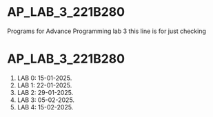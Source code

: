 # AP_LAB_3_221B280
Programs for Advance Programming lab 3
this line is for just checking
# AP_LAB_3_221B280
1) LAB 0: 15-01-2025.
2) LAB 1: 22-01-2025.
3) LAB 2: 29-01-2025.
4) LAB 3: 05-02-2025.
5) LAB 4: 15-02-2025.
